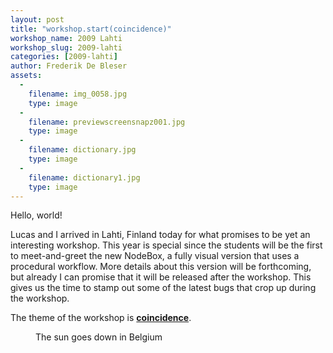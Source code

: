 ```yaml
---
layout: post
title: "workshop.start(coincidence)"
workshop_name: 2009 Lahti
workshop_slug: 2009-lahti
categories: [2009-lahti]
author: Frederik De Bleser
assets:
  -
    filename: img_0058.jpg
    type: image
  -
    filename: previewscreensnapz001.jpg
    type: image
  -
    filename: dictionary.jpg
    type: image
  -
    filename: dictionary1.jpg
    type: image
---
```

<p style="text-align: left;">Hello, world!</p>
<p style="text-align: left;">Lucas and I arrived in Lahti, Finland today for what promises to be yet an interesting workshop. This year is special since the students will be the first to meet-and-greet the new NodeBox, a fully visual version that uses a procedural workflow. More details about this version will be forthcoming, but already I can promise that it will be released after the workshop. This gives us the time to stamp out some of the latest bugs that crop up during the workshop.</p>
<p style="text-align: left;">The theme of the workshop is <strong><a title="wikipedia" href="http://en.wikipedia.org/wiki/Coincidence" target="_blank">coincidence</a></strong>.</p>
<p style="text-align: left;"></p>
<p style="text-align: left;"></p>

<div class="mceTemp mceIEcenter"><dl id="attachment_8" class="wp-caption aligncenter" style="width: 310px;"> <dd class="wp-caption-dd">The sun goes down in Belgium</dd> </dl></div>
